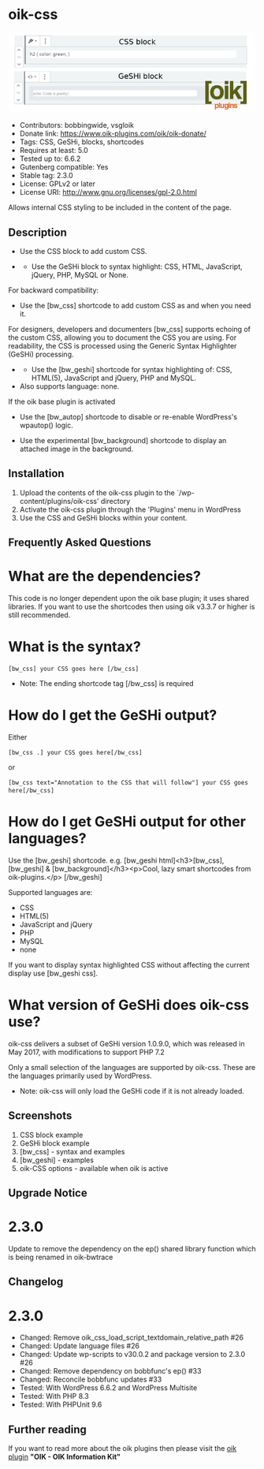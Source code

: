 # oik-css 
![banner](assets/oik-css-banner-772x250.jpg)
* Contributors: bobbingwide, vsgloik
* Donate link: https://www.oik-plugins.com/oik/oik-donate/
* Tags: CSS, GeSHi, blocks, shortcodes
* Requires at least: 5.0
* Tested up to: 6.6.2
* Gutenberg compatible: Yes
* Stable tag: 2.3.0
* License: GPLv2 or later
* License URI: http://www.gnu.org/licenses/gpl-2.0.html

Allows internal CSS styling to be included in the content of the page.

## Description 
- Use the CSS block to add custom CSS.
* - Use the GeSHi block to syntax highlight: CSS, HTML, JavaScript, jQuery, PHP, MySQL or None.

For backward compatibility:

- Use the [bw_css] shortcode to add custom CSS as and when you need it.

For designers, developers and documenters [bw_css] supports echoing of the custom CSS, allowing you to document the CSS you are using.
For readability, the CSS is processed using the Generic Syntax Highlighter (GeSHi) processing.

* - Use the [bw_geshi] shortcode for syntax highlighting of: CSS, HTML(5), JavaScript and jQuery, PHP and MySQL.
* Also supports language: none.

If the oik base plugin is activated

- Use the [bw_autop] shortcode to disable or re-enable WordPress's wpautop() logic.

- Use the experimental [bw_background] shortcode to display an attached image in the background.

## Installation 
1. Upload the contents of the oik-css plugin to the `/wp-content/plugins/oik-css' directory
1. Activate the oik-css plugin through the 'Plugins' menu in WordPress
1. Use the CSS and GeSHi blocks within your content.

## Frequently Asked Questions 

# What are the dependencies? 

This code is no longer dependent upon the oik base plugin; it uses shared libraries.
If you want to use the shortcodes then using oik v3.3.7 or higher is still recommended.

# What is the syntax? 
```
[bw_css] your CSS goes here [/bw_css]
```

* Note: The ending shortcode tag [/bw_css] is required

# How do I get the GeSHi output? 
Either
```
[bw_css .] your CSS goes here[/bw_css]
```

or
```
[bw_css text="Annotation to the CSS that will follow"] your CSS goes here[/bw_css]
```

# How do I get GeSHi output for other languages? 

Use the [bw_geshi] shortcode.
e.g.
[bw_geshi html]&lt;h3&gt;[bw_css], [bw_geshi] &amp; [bw_background]&lt;/h3&gt;&lt;p&gt;Cool, lazy smart shortcodes from oik-plugins.&lt;/p&gt;
[/bw_geshi]

Supported languages are:

* CSS
* HTML(5)
* JavaScript and jQuery
* PHP
* MySQL
* none

If you want to display syntax highlighted CSS without affecting the current display use [bw_geshi css].

# What version of GeSHi does oik-css use? 
oik-css delivers a subset of GeSHi version 1.0.9.0, which was released in May 2017, with modifications to support PHP 7.2

Only a small selection of the languages are supported by oik-css. These are the languages primarily used by WordPress.

* Note: oik-css will only load the GeSHi code if it is not already loaded.

## Screenshots 
1. CSS block example
2. GeSHi block example
3. [bw_css] - syntax and examples
4. [bw_geshi] - examples
5. oik-CSS options - available when oik is active

## Upgrade Notice 
# 2.3.0 
Update to remove the dependency on the ep() shared library function which is being renamed in oik-bwtrace

## Changelog 
# 2.3.0 
* Changed: Remove oik_css_load_script_textdomain_relative_path #26
* Changed: Update language files #26
* Changed: Update wp-scripts to v30.0.2 and package version to 2.3.0 #26
* Changed: Remove dependency on bobbfunc's ep() #33
* Changed: Reconcile bobbfunc updates #33
* Tested: With WordPress 6.6.2 and WordPress Multisite
* Tested: With PHP 8.3
* Tested: With PHPUnit 9.6

## Further reading 
If you want to read more about the oik plugins then please visit the
[oik plugin](https://www.oik-plugins.com/oik)
**"OIK - OIK Information Kit"**
